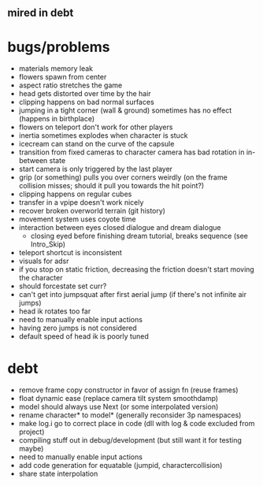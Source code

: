 mired in debt
---

# bugs/problems
- materials memory leak
- flowers spawn from center
- aspect ratio stretches the game
- head gets distorted over time by the hair
- clipping happens on bad normal surfaces
- jumping in a tight corner (wall & ground) sometimes has no effect (happens in birthplace)
- flowers on teleport don't work for other players
- inertia sometimes explodes when character is stuck
- icecream can stand on the curve of the capsule
- transition from fixed cameras to character camera has bad rotation in in-between state
- start camera is only triggered by the last player
- grip (or something) pulls you over corners weirdly (on the frame collision misses; should it pull you towards the hit point?)
- clipping happens on regular cubes
- transfer in a vpipe doesn't work nicely
- recover broken overworld terrain (git history)
- movement system uses coyote time
- interaction between eyes closed dialogue and dream dialogue
    - closing eyed before finishing dream tutorial, breaks sequence (see Intro_Skip)
- teleport shortcut is inconsistent
- visuals for adsr
- if you stop on static friction, decreasing the friction doesn't start moving the character
- should forcestate set curr?
- can't get into jumpsquat after first aerial jump (if there's not infinite air jumps)
- head ik rotates too far
- need to manually enable input actions
- having zero jumps is not considered
- default speed of head ik is poorly tuned

# debt
- remove frame copy constructor in favor of assign fn (reuse frames)
- float dynamic ease (replace camera tilt system smoothdamp)
- model should always use Next (or some interpolated version)
- rename character* to model* (generally reconsider 3p namespaces)
- make log.i go to correct place in code (dll with log & code excluded from project)
- compiling stuff out in debug/development (but still want it for testing maybe)
- need to manually enable input actions
- add code generation for equatable (jumpid, charactercollision)
- share state interpolation